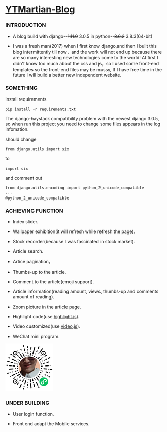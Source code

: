 # [YTMartian-Blog](http://www.dongjiayi.com/)

### INTRODUCTION

- A blog build with django--~~1.11.0~~ 3.0.5 in python--~~3.6.2~~ 3.8.3(64-bit)

- I was a fresh man(2017) when I first know django,and then I built this blog intermittently till now，and the work will not end up because there are so many interesting new technologies come to the world! At first I didn't know too much about the css and js，so I used some front-end templates so the front-end files may be mussy, If I have free time in the future I will build a better new independent website.


### SOMETHING

install requirements

```
pip install -r requirements.txt
```

The django-haystack compatibility problem with the newest django 3.0.5, so when run this project you need to change some files appears in the log infomation.

should change

```
from django.utils import six
```
to
```
import six
```
and comment out
```
from django.utils.encoding import python_2_unicode_compatible
...
@python_2_unicode_compatible
```

### ACHIEVING FUNCTION

- Index slider.

- Wallpaper exhibition(it will refresh while refresh the page).

- Stock recorder(because I was fascinated in stock market).

- Article search.

- Artice pagination。

- Thumbs-up to the article.

- Comment to the article(emoji support).

- Article information(reading amount, views, thumbs-up and comments amount of reading).

- Zoom picture in the article page.

- Highlight code(use [highlight.js](https://highlightjs.org/)).

- Video customized(use [video.js](https://videojs.com/)).

- WeChat mini program.

<img src="mini program.jpg" width="30%" height="30%">

### UNDER BUILDING

- User login function.

- Front end adapt the Mobile services.

